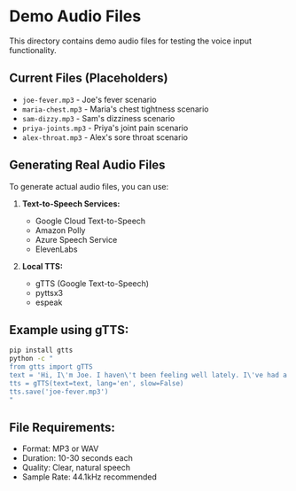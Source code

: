 # Demo Audio Files

This directory contains demo audio files for testing the voice input functionality.

## Current Files (Placeholders)

- `joe-fever.mp3` - Joe's fever scenario
- `maria-chest.mp3` - Maria's chest tightness scenario
- `sam-dizzy.mp3` - Sam's dizziness scenario
- `priya-joints.mp3` - Priya's joint pain scenario
- `alex-throat.mp3` - Alex's sore throat scenario

## Generating Real Audio Files

To generate actual audio files, you can use:

1. **Text-to-Speech Services:**

   - Google Cloud Text-to-Speech
   - Amazon Polly
   - Azure Speech Service
   - ElevenLabs

2. **Local TTS:**
   - gTTS (Google Text-to-Speech)
   - pyttsx3
   - espeak

## Example using gTTS:

```bash
pip install gtts
python -c "
from gtts import gTTS
text = 'Hi, I\'m Joe. I haven\'t been feeling well lately. I\'ve had a fever for a few days and feel really tired. I hope it\'s nothing serious. What should I do?'
tts = gTTS(text=text, lang='en', slow=False)
tts.save('joe-fever.mp3')
"
```

## File Requirements:

- Format: MP3 or WAV
- Duration: 10-30 seconds each
- Quality: Clear, natural speech
- Sample Rate: 44.1kHz recommended
